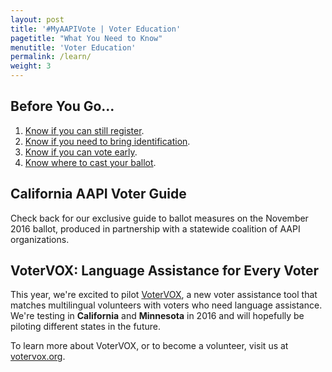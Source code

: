 ```yaml
---
layout: post
title: '#MyAAPIVote | Voter Education'
pagetitle: "What You Need to Know"
menutitle: 'Voter Education'
permalink: /learn/
weight: 3
---
```

## Before You Go...

1. [Know if you can still register](https://www.vote.org/voter-registration-deadlines/).
1. [Know if you need to bring identification](http://www.ncsl.org/research/elections-and-campaigns/voter-id.aspx#Details).
2. [Know if you can vote early](https://www.vote.org/early-voting-calendar/).
3. [Know where to cast your ballot](https://www.vote.org/polling-place-locator/).

## California AAPI Voter Guide

Check back for our exclusive guide to ballot measures on the November 2016 ballot, produced in partnership with a statewide coalition of AAPI organizations.

## VoterVOX: Language Assistance for Every Voter

This year, we're excited to pilot [VoterVOX](http://votervox.org), a new voter assistance tool that matches multilingual volunteers with voters who need language assistance. We're testing in **California** and **Minnesota** in 2016 and will hopefully be piloting different states in the future.

To learn more about VoterVOX, or to become a volunteer, visit us at [votervox.org](http://votervox.org).